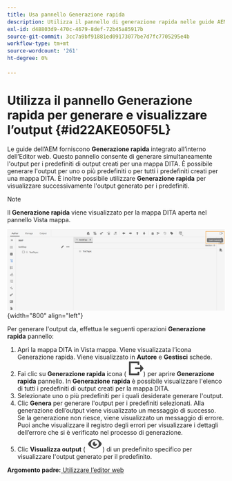 ```yaml
---
title: Usa pannello Generazione rapida
description: Utilizza il pannello di generazione rapida nelle guide AEM. Scopri come generare e visualizzare l’output dal pannello di generazione rapida.
exl-id: d48803d9-470c-4679-8def-72b45a85917b
source-git-commit: 3cc7a9bf91881ed09173077be7d7fc7705295e4b
workflow-type: tm+mt
source-wordcount: '261'
ht-degree: 0%

---
```


# Utilizza il pannello Generazione rapida per generare e visualizzare l’output {#id22AKE050F5L}

Le guide dell’AEM forniscono **Generazione rapida** integrato all’interno dell’Editor web. Questo pannello consente di generare simultaneamente l&#39;output per i predefiniti di output creati per una mappa DITA. È possibile generare l&#39;output per uno o più predefiniti o per tutti i predefiniti creati per una mappa DITA. È inoltre possibile utilizzare **Generazione rapida** per visualizzare successivamente l&#39;output generato per i predefiniti.

>[!NOTE]
>
> Il **Generazione rapida** viene visualizzato per la mappa DITA aperta nel pannello Vista mappa.

![](images/quick-generate-map-view.png){width="800" align="left"}

Per generare l&#39;output da, effettua le seguenti operazioni **Generazione rapida** pannello:

1. Apri la mappa DITA in Vista mappa. Viene visualizzata l’icona Generazione rapida. Viene visualizzato in **Autore** e **Gestisci** schede.
1. Fai clic su **Generazione rapida** icona \( ![](images/quick-generate-icon.svg)\) per aprire **Generazione rapida** pannello. In **Generazione rapida** è possibile visualizzare l&#39;elenco di tutti i predefiniti di output creati per la mappa DITA.
1. Selezionate uno o più predefiniti per i quali desiderate generare l&#39;output.
1. Clic **Genera** per generare l&#39;output per i predefiniti selezionati. Alla generazione dell’output viene visualizzato un messaggio di successo. Se la generazione non riesce, viene visualizzato un messaggio di errore. Puoi anche visualizzare il registro degli errori per visualizzare i dettagli dell’errore che si è verificato nel processo di generazione.
1. Clic **Visualizza output** \( ![](images/view-output-icon.svg)\) di un predefinito specifico per visualizzare l&#39;output generato per il predefinito.

**Argomento padre:**[ Utilizzare l’editor web](web-editor.md)
